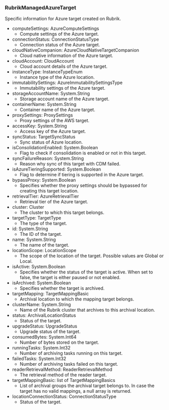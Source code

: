 ### RubrikManagedAzureTarget
Specific information for Azure target created on Rubrik.

- computeSettings: AzureComputeSettings
  - Compute settings of the Azure target.
- connectionStatus: ConnectionStatusType
  - Connection status of the Azure target.
- cloudNativeCompanion: AzureCloudNativeTargetCompanion
  - Cloud native information of the Azure target.
- cloudAccount: CloudAccount
  - Cloud account details of the Azure target.
- instanceType: InstanceTypeEnum
  - Instance type of the Azure location.
- immutabilitySettings: AzureImmutabilitySettingsType
  - Immutability settings of the Azure target.
- storageAccountName: System.String
  - Storage account name of the Azure target.
- containerName: System.String
  - Container name of the Azure target.
- proxySettings: ProxySettings
  - Proxy settings of the AWS target.
- accessKey: System.String
  - Access key of the Azure target.
- syncStatus: TargetSyncStatus
  - Sync status of Azure location.
- isConsolidationEnabled: System.Boolean
  - Flag to check if consolidation is enabled or not in this target.
- syncFailureReason: System.String
  - Reason why sync of this target with CDM failed.
- isAzureTieringSupported: System.Boolean
  - Flag to determine if tiering is supported in the Azure target.
- bypassProxy: System.Boolean
  - Specifies whether the proxy settings should be bypassed for creating this target location.
- retrievalTier: AzureRetrievalTier
  - Retrieval tier of the Azure target.
- cluster: Cluster
  - The cluster to which this target belongs.
- targetType: TargetType
  - The type of the target.
- id: System.String
  - The ID of the target.
- name: System.String
  - The name of the target.
- locationScope: LocationScope
  - The scope of the location of the target. Possible values are Global or Local.
- isActive: System.Boolean
  - Specifies whether the status of the target is active. When set to false, the target is either paused or not enabled.
- isArchived: System.Boolean
  - Specifies whether the target is archived.
- targetMapping: TargetMappingBasic
  - Archival location to which the mapping target belongs.
- clusterName: System.String
  - Name of the Rubrik cluster that archives to this archival location.
- status: ArchivalLocationStatus
  - Status of the target.
- upgradeStatus: UpgradeStatus
  - Upgrade status of the target.
- consumedBytes: System.Int64
  - Number of bytes stored on the target.
- runningTasks: System.Int32
  - Number of archiving tasks running on this target.
- failedTasks: System.Int32
  - Number of archiving tasks failed on this target.
- readerRetrievalMethod: ReaderRetrievalMethod
  - The retrieval method of the reader target.
- targetMappingBasic: list of TargetMappingBasics
  - List of archival groups the archival target belongs to. In case the target has no valid mappings, a null array is returned.
- locationConnectionStatus: ConnectionStatusType
  - Status of the target.

